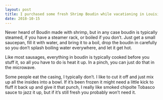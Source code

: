 ```yaml
---
layout: post
title: I purchased some fresh Shrimp Boudin while vacationing in Louisiana. Any tips on how to prepare it?
date: 2018-10-15
---
```


<p>Never heard of Boudin made with shrimp, but in any case boudin is typically steamed, if you have a steamer rack, or boiled if you don’t. Just get a small saucepan, fill it with water, and bring it to a boil, drop the boudin in carefully so you don’t splash boiling water everywhere, and let it get hot.</p><p>Like most sausages, everything in boudin is typically cooked before you stuff it, so all you have to do is heat it up. In a pinch, you can just do that in the microwave.</p><p>Some people eat the casing, I typically don’t. I like to cut it off and just mix up all the insides into a bowl. If it’s been frozen it might need a little kick to fluff it back up and give it that punch, I really like smoked chipolte Tobasco sauce to jazz it up, but if it’s still fresh you probably won’t need it.</p>
